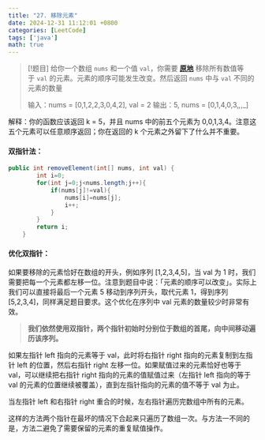 ```yaml
---
title: "27. 移除元素"
date: 2024-12-31 11:12:01 +0800
categories: [LeetCode]
tags: ['java']
math: true
---
```



> [!题目]
> 给你一个数组 `nums` 和一个值 `val`，你需要 **[原地](https://baike.baidu.com/item/%E5%8E%9F%E5%9C%B0%E7%AE%97%E6%B3%95)** 移除所有数值等于 `val` 的元素。元素的顺序可能发生改变。然后返回 `nums` 中与 `val` 不同的元素的数量
> 
> 输入：nums = [0,1,2,2,3,0,4,2], val = 2
输出：5, nums = [0,1,4,0,3,_,_,_]

解释：你的函数应该返回 k = 5，并且 nums 中的前五个元素为 0,0,1,3,4。注意这五个元素可以任意顺序返回；你在返回的 k 个元素之外留下了什么并不重要。

#### 双指针法：

```Java
public int removeElement(int[] nums, int val) {
        int i=0;
        for(int j=0;j<nums.length;j++){
            if(nums[j]!=val){
                nums[i]=nums[j];
                i++;   
            }
        }
        return i;
    }
```

#### 优化双指针：

如果要移除的元素恰好在数组的开头，例如序列 \[1,2,3,4,5]，当 val 为 1 时，我们需要把每一个元素都左移一位。注意到题目中说：「元素的顺序可以改变」。实际上我们可以直接将最后一个元素 5 移动到序列开头，取代元素 1，得到序列 \[5,2,3,4]，同样满足题目要求。这个优化在序列中 val 元素的数量较少时非常有效。

>**我们依然使用双指针，两个指针初始时分别位于数组的首尾，向中间移动遍历该序列。**

如果左指针 left 指向的元素等于 val，此时将右指针 right 指向的元素复制到左指针 left 的位置，然后右指针 right 左移一位。如果赋值过来的元素恰好也等于 val，可以继续把右指针 right 指向的元素的值赋值过来（左指针 left 指向的等于 val 的元素的位置继续被覆盖），直到左指针指向的元素的值不等于 val 为止。

当左指针 left 和右指针 right 重合的时候，左右指针遍历完数组中所有的元素。

这样的方法两个指针在最坏的情况下合起来只遍历了数组一次。与方法一不同的是，方法二避免了需要保留的元素的重复赋值操作。
